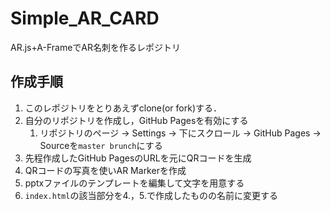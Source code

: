 # Simple_AR_CARD 

AR.js+A-FrameでAR名刺を作るレポジトリ


## 作成手順

1. このレポジトリをとりあえずclone(or fork)する．
2. 自分のリポジトリを作成し，GitHub Pagesを有効にする
   1. リポジトリのページ -> Settings -> 下にスクロール -> GitHub Pages -> Sourceを`master brunch`にする
3. 先程作成したGitHub PagesのURLを元にQRコードを生成
4. QRコードの写真を使いAR Markerを作成
5. pptxファイルのテンプレートを編集して文字を用意する
6. `index.html`の該当部分を4.，5.で作成したものの名前に変更する
